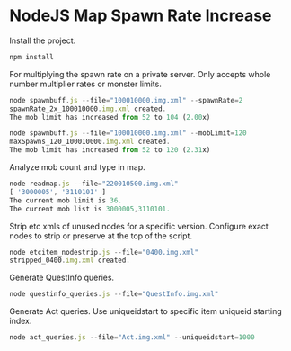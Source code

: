 # NodeJS Map Spawn Rate Increase

Install the project.

```javascript
npm install
```

For multiplying the spawn rate on a private server.
Only accepts whole number multiplier rates or monster limits.

```javascript
node spawnbuff.js --file="100010000.img.xml" --spawnRate=2
spawnRate_2x_100010000.img.xml created.
The mob limit has increased from 52 to 104 (2.00x)

node spawnbuff.js --file="100010000.img.xml" --mobLimit=120
maxSpawns_120_100010000.img.xml created.
The mob limit has increased from 52 to 120 (2.31x)
```

Analyze mob count and type in map.

```javascript
node readmap.js --file="220010500.img.xml"
[ '3000005', '3110101' ]
The current mob limit is 36.
The current mob list is 3000005,3110101.
```

Strip etc xmls of unused nodes for a specific version. 
Configure exact nodes to strip or preserve at the top of the script. 

```javascript
node etcitem_nodestrip.js --file="0400.img.xml"
stripped_0400.img.xml created.
```

Generate QuestInfo queries.

```javascript
node questinfo_queries.js --file="QuestInfo.img.xml"
```

Generate Act queries. Use uniqueidstart to specific item uniqueid starting index.

```javascript
node act_queries.js --file="Act.img.xml" --uniqueidstart=1000
```